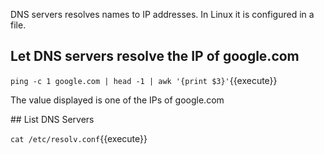 DNS servers resolves names to IP addresses. In Linux it is configured in a file. 

## Let DNS servers resolve the IP of google.com

`ping -c 1 google.com | head -1 | awk '{print $3}'`{{execute}}

The value displayed is one of the IPs of google.com

## List DNS Servers

`cat /etc/resolv.conf`{{execute}}


